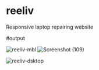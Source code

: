 # reeliv
Responsive laptop repairing website 


#output

![reeliv-mbl](https://github.com/rupjyoti239-dev/reeliv/assets/65494066/8c6daf47-6b4a-41ef-ad9b-f4cafb1fd4a8)                    ![Screenshot (109)](https://github.com/rupjyoti239-dev/reeliv/assets/65494066/4c57824c-c194-41e6-b7e5-083723e53ac4)


![reeliv-dsktop](https://github.com/rupjyoti239-dev/reeliv/assets/65494066/64c2a142-4fa9-4058-978b-0bb643d80901)
